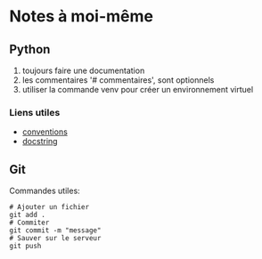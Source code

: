 # Notes à moi-même

## Python

1. toujours faire une documentation
2. les commentaires '# commentaires', sont optionnels
3. utiliser la commande venv pour créer un environnement virtuel

### Liens utiles

- [conventions](https://cheatography.com/jmds/cheat-sheets/python-pep8-style-guide/)
- [docstring](https://www.python.org/dev/peps/pep-0257/)

## Git

Commandes utiles:

```shell
# Ajouter un fichier
git add .
# Commiter
git commit -m "message"
# Sauver sur le serveur
git push
```
